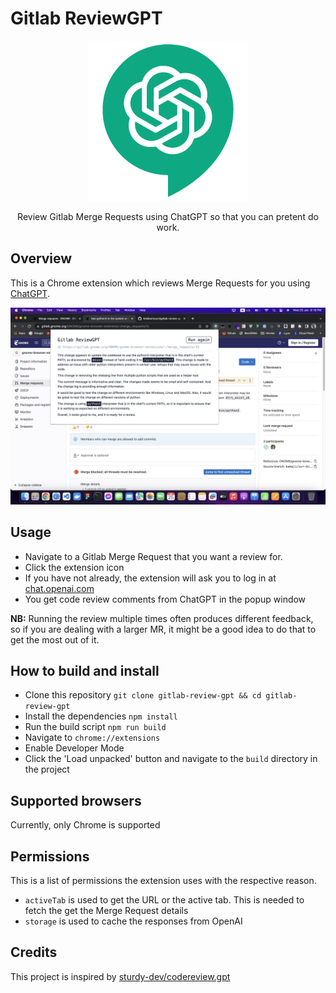 # Gitlab ReviewGPT

<p align="center">
  <img src="public/icons/icon_256.png">
</p>
<p align='center'>
    Review Gitlab Merge Requests using ChatGPT so that you can pretent do work.
</p>

## Overview

This is a Chrome extension which reviews Merge Requests for you using [ChatGPT](https://chat.openai.com/).

![example screenshot](/images/screenshot1.png)

## Usage

- Navigate to a Gitlab Merge Request that you want a review for.
- Click the extension icon
- If you have not already, the extension will ask you to log in at [chat.openai.com](https://chat.openai.com)
- You get code review comments from ChatGPT in the popup window

**NB:** Running the review multiple times often produces different feedback, so if you are dealing with a larger MR, it might be a good idea to do that to get the most out of it.
## How to build and install

- Clone this repository `git clone gitlab-review-gpt && cd gitlab-review-gpt`
- Install the dependencies `npm install`
- Run the build script `npm run build`
- Navigate to `chrome://extensions`
- Enable Developer Mode
- Click the 'Load unpacked' button and navigate to the `build` directory in the project

## Supported browsers

Currently, only Chrome is supported

## Permissions

This is a list of permissions the extension uses with the respective reason.

- `activeTab` is used to get the URL or the active tab. This is needed to fetch the get the Merge Request details
- `storage` is used to cache the responses from OpenAI

## Credits

This project is inspired by [sturdy-dev/codereview.gpt](https://github.com/sturdy-dev/codereview.gpt)
